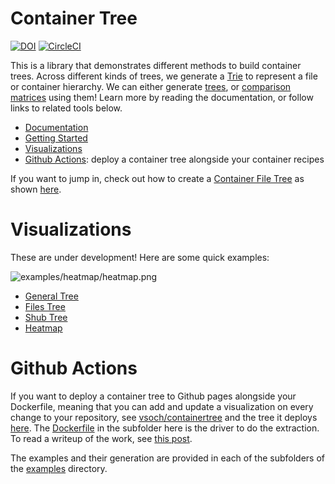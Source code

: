# Container Tree

[![DOI](https://zenodo.org/badge/134179762.svg)](https://zenodo.org/badge/latestdoi/134179762)
[![CircleCI](https://circleci.com/gh/singularityhub/container-tree.svg?style=svg)](https://circleci.com/gh/singularityhub/container-tree)

This is a library that demonstrates different methods to build container trees. 
Across different kinds of trees, we generate a [Trie](https://en.wikipedia.org/wiki/Trie) 
to represent a file or container hierarchy. We can either generate 
[trees](https://singularityhub.github.io/container-tree/examples/files_tree/demo/), 
or [comparison matrices](https://singularityhub.github.io/container-tree/examples/heatmap/demo/) 
using them! Learn more by reading the documentation, or follow links to related tools below.

  - [Documentation](https://singularityhub.github.io/container-tree/)
  - [Getting Started](https://singularityhub.github.io/container-tree/getting-started/)
  - [Visualizations](#visualizations)
  - [Github Actions](#github-actions): deploy a container tree alongside your container recipes

If you want to jump in, check out how to create a [Container File Tree](https://singularityhub.github.io/container-tree/pages/demo/tree/) as shown [here](https://vsoch.github.io/containertree).

# Visualizations

These are under development! Here are some quick examples:

![examples/heatmap/heatmap.png](examples/heatmap/heatmap.png)

 - [General Tree](https://singularityhub.github.io/container-tree/pages/demo/tree/)
 - [Files Tree](https://singularityhub.github.io/container-tree/pages/demo/files_tree/)
 - [Shub Tree](https://singularityhub.github.io/container-tree/pages/demo/shub_tree/)
 - [Heatmap](https://singularityhub.github.io/container-tree/pages/demo/heatmap/)


# Github Actions

If you want to deploy a container tree to Github pages alongside your Dockerfile,
meaning that you can add and update a visualization on every change to your
repository, see [vsoch/containertree](https://www.github.com/vsoch/containertree)
and the tree it deploys [here](https://vsoch.github.io/containertree). The
[Dockerfile](docker/Dockerfile) in the subfolder here is the driver to 
do the extraction. To read a writeup of the work, see 
[this post](https://vsoch.github.io/2019/github-deploy/).


The examples and their generation are provided in each of the subfolders of the [examples](examples) directory.
